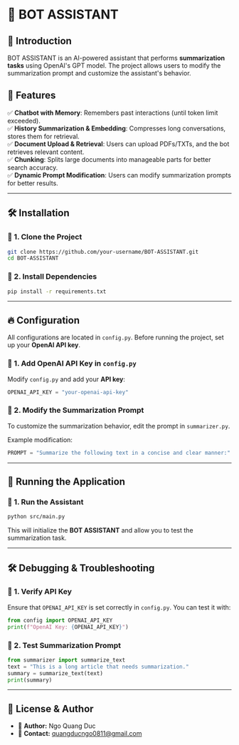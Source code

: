 # 🤖 BOT ASSISTANT

## 📌 Introduction
BOT ASSISTANT is an AI-powered assistant that performs **summarization tasks** using OpenAI's GPT model. The project allows users to modify the summarization prompt and customize the assistant's behavior.

## 🚀 Features
✅ **Chatbot with Memory**: Remembers past interactions (until token limit exceeded).  
✅ **History Summarization & Embedding**: Compresses long conversations, stores them for retrieval.  
✅ **Document Upload & Retrieval**: Users can upload PDFs/TXTs, and the bot retrieves relevant content.  
✅ **Chunking**: Splits large documents into manageable parts for better search accuracy.  
✅ **Dynamic Prompt Modification**: Users can modify summarization prompts for better results.  

---

## 🛠 Installation

### 🔹 1. Clone the Project
```bash
git clone https://github.com/your-username/BOT-ASSISTANT.git
cd BOT-ASSISTANT
```

### 🔹 2. Install Dependencies
```bash
pip install -r requirements.txt
```

---

## 🔥 Configuration
All configurations are located in `config.py`. Before running the project, set up your **OpenAI API key**.

### 🔹 1. Add OpenAI API Key in `config.py`
Modify `config.py` and add your **API key**:
```python
OPENAI_API_KEY = "your-openai-api-key"
```

### 🔹 2. Modify the Summarization Prompt
To customize the summarization behavior, edit the prompt in `summarizer.py`.

Example modification:
```python
PROMPT = "Summarize the following text in a concise and clear manner:"
```

---

## 🚀 Running the Application

### 🔹 1. Run the Assistant
```bash
python src/main.py
```

This will initialize the **BOT ASSISTANT** and allow you to test the summarization task.

---

## 🛠 Debugging & Troubleshooting

### 🔹 1. Verify API Key
Ensure that `OPENAI_API_KEY` is set correctly in `config.py`. You can test it with:
```python
from config import OPENAI_API_KEY
print(f"OpenAI Key: {OPENAI_API_KEY}")
```

### 🔹 2. Test Summarization Prompt
```python
from summarizer import summarize_text
text = "This is a long article that needs summarization."
summary = summarize_text(text)
print(summary)
```

---

## 📜 License & Author
- 📌 **Author:** Ngo Quang Duc
- 📌 **Contact:** quangducngo0811@gmail.com
